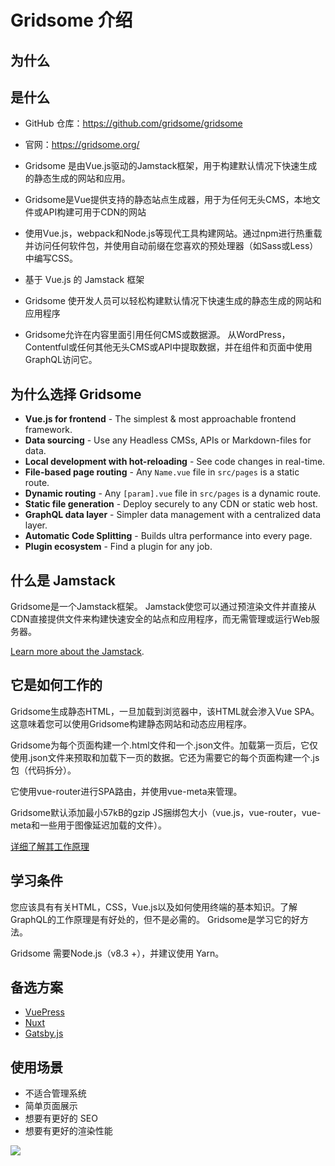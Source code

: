 # Gridsome 介绍

## 为什么

## 是什么

- GitHub 仓库：https://github.com/gridsome/gridsome
- 官网：https://gridsome.org/

- Gridsome 是由Vue.js驱动的Jamstack框架，用于构建默认情况下快速生成的静态生成的网站和应用。
- Gridsome是Vue提供支持的静态站点生成器，用于为任何无头CMS，本地文件或API构建可用于CDN的网站
- 使用Vue.js，webpack和Node.js等现代工具构建网站。通过npm进行热重载并访问任何软件包，并使用自动前缀在您喜欢的预处理器（如Sass或Less）中编写CSS。
- 基于 Vue.js 的 Jamstack 框架
- Gridsome 使开发人员可以轻松构建默认情况下快速生成的静态生成的网站和应用程序
- Gridsome允许在内容里面引用任何CMS或数据源。
  从WordPress，Contentful或任何其他无头CMS或API中提取数据，并在组件和页面中使用GraphQL访问它。

## 为什么选择 Gridsome

- **Vue.js for frontend** - The simplest & most approachable frontend framework.
- **Data sourcing** - Use any Headless CMSs, APIs or Markdown-files for data.
- **Local development with hot-reloading** - See code changes in real-time.
- **File-based page routing** - Any `Name.vue` file in `src/pages` is a static route.
- **Dynamic routing** - Any `[param].vue` file in `src/pages` is a dynamic route.
- **Static file generation** - Deploy securely to any CDN or static web host.
- **GraphQL data layer** - Simpler data management with a centralized data layer.
- **Automatic Code Splitting** - Builds ultra performance into every page.
- **Plugin ecosystem** - Find a plugin for any job.

## 什么是 Jamstack

Gridsome是一个Jamstack框架。 Jamstack使您可以通过预渲染文件并直接从CDN直接提供文件来构建快速安全的站点和应用程序，而无需管理或运行Web服务器。

[Learn more about the Jamstack](https://gridsome.org/docs/jamstack).

## 它是如何工作的

Gridsome生成静态HTML，一旦加载到浏览器中，该HTML就会渗入Vue SPA。这意味着您可以使用Gridsome构建静态网站和动态应用程序。

Gridsome为每个页面构建一个.html文件和一个.json文件。加载第一页后，它仅使用.json文件来预取和加载下一页的数据。它还为需要它的每个页面构建一个.js包（代码拆分）。

它使用vue-router进行SPA路由，并使用vue-meta来管理<head>。

Gridsome默认添加最小57kB的gzip JS捆绑包大小（vue.js，vue-router，vue-meta和一些用于图像延迟加载的文件）。

[详细了解其工作原理](https://gridsome.org/docs/how-it-works)

## 学习条件

您应该具有有关HTML，CSS，Vue.js以及如何使用终端的基本知识。了解GraphQL的工作原理是有好处的，但不是必需的。 Gridsome是学习它的好方法。

Gridsome 需要Node.js（v8.3 +），并建议使用 Yarn。

## 备选方案

- [VuePress](https://vuepress.vuejs.org/)
- [Nuxt](https://nuxtjs.org/)
- [Gatsby.js](https://www.gatsbyjs.org/)

## 使用场景

- 不适合管理系统
- 简单页面展示
- 想要有更好的 SEO
- 想要有更好的渲染性能

![](https://s.zceme.cn/fed/cover-v.jpg)